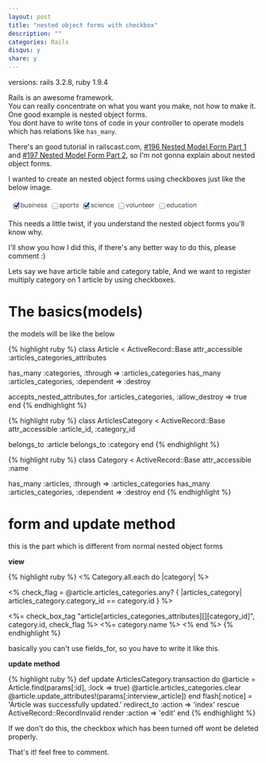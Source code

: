 ```yaml
---
layout: post
title: "nested object forms with checkbox"
description: ""
categories: Rails
disqus: y
share: y
---
```

versions: rails 3.2.8, ruby 1.9.4

Rails is an awesome framework.<br>
You can really concentrate on what you want you make, not how to make it.<br>
One good example is nested object forms.<br>
You dont have to write tons of code in your controller to operate models which has relations like `has_many`.

There's an good tutorial in railscast.com, [#196 Nested Model Form Part 1](http://railscasts.com/episodes/196-nested-model-form-part-1) and [#197 Nested Model Form Part 2](http://railscasts.com/episodes/197-nested-model-form-part-2), so I'm not gonna explain about nested object forms.


I wanted to create an nested object forms using checkboxes just like the below image.

![check_boxes](/images/nested-object-forms-with-checkboxes/checkboxes.png)


This needs a little twist, if you understand the nested object forms you'll know why.

I'll show you how I did this, if there's any better way to do this, please comment :)

Lets say we have article table and category table, And we want to register multiply category on 1 article by using checkboxes.


# The basics(models)

the models will be like the below

{% highlight ruby %}
class Article < ActiveRecord::Base
  attr_accessible :articles_categories_attributes

  has_many :categories, :through => :articles_categories
  has_many :articles_categories, :dependent => :destroy

  accepts_nested_attributes_for :articles_categories, :allow_destroy => true
end
{% endhighlight %}

{% highlight ruby %}
class ArticlesCategory < ActiveRecord::Base
  attr_accessible :article_id, :category_id

  belongs_to :article
  belongs_to :category
end
{% endhighlight %}

{% highlight ruby %}
class Category < ActiveRecord::Base
  attr_accessible :name

  has_many :articles, :through => :articles_categories
  has_many :articles_categories, :dependent => :destroy
end
{% endhighlight %}


# form and update method

this is the part which is different from normal nested object forms

**view**

{% highlight ruby %}
<% Category.all.each do |category| %>

  <% check_flag = @article.articles_categories.any? { |articles_category| articles_category.category_id == category.id } %>

  <%= check_box_tag "article[articles_categories_attributes][][category_id]", category.id, check_flag %>
  <%= category.name %>
<% end %>
{% endhighlight %}

basically you can't use fields_for, so you have to write it like this.


**update method**

{% highlight ruby %}
def update
  ArticlesCategory.transaction do
    @article = Article.find(params[:id], :lock => true)
    @article.articles_categories.clear
    @article.update_attributes!(params[:interview_article])
  end
    flash[:notice] = 'Article was successfully updated.'
    redirect_to :action => 'index'
  rescue ActiveRecord::RecordInvalid
    render :action => 'edit'
end
{% endhighlight %}

If we don't do this, the checkbox which has been turned off wont be deleted properly.

That's it! feel free to comment.
